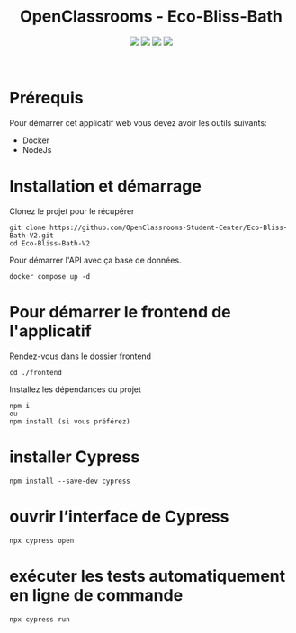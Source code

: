<div align="center">

# OpenClassrooms - Eco-Bliss-Bath

</div>

<p align="center">
    <img src="https://img.shields.io/badge/MariaDB-v11.7.2-blue">
    <img src="https://img.shields.io/badge/Symfony-v6.2-blue">
    <img src="https://img.shields.io/badge/Angular-v13.3.0-blue">
    <img src="https://img.shields.io/badge/docker--build-passing-brightgreen">
  <br><br><br>
</p>

# Prérequis

Pour démarrer cet applicatif web vous devez avoir les outils suivants:

- Docker
- NodeJs

# Installation et démarrage

Clonez le projet pour le récupérer

```
git clone https://github.com/OpenClassrooms-Student-Center/Eco-Bliss-Bath-V2.git
cd Eco-Bliss-Bath-V2
```

Pour démarrer l'API avec ça base de données.

```
docker compose up -d
```

# Pour démarrer le frontend de l'applicatif

Rendez-vous dans le dossier frontend

```
cd ./frontend
```

Installez les dépendances du projet

```
npm i
ou
npm install (si vous préférez)
```

# installer Cypress

```
npm install --save-dev cypress
```

# ouvrir l’interface de Cypress

```
npx cypress open
```

# exécuter les tests automatiquement en ligne de commande

```
npx cypress run
```

